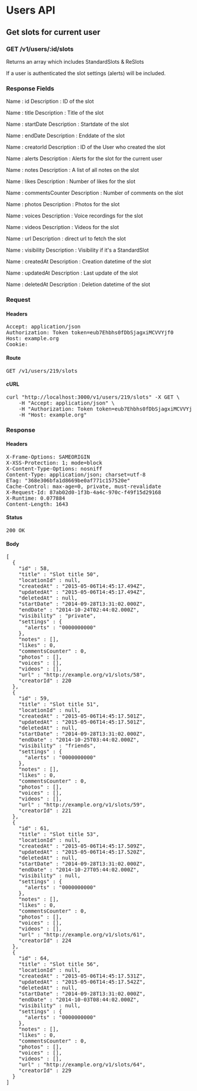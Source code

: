 # Users API

## Get slots for current user

### GET /v1/users/:id/slots

Returns an array which includes StandardSlots &amp; ReSlots

If a user is authenticated the slot settings (alerts) will be included.

### Response Fields

Name : id
Description : ID of the slot

Name : title
Description : Title of the slot

Name : startDate
Description : Startdate of the slot

Name : endDate
Description : Enddate of the slot

Name : creatorId
Description : ID of the User who created the slot

Name : alerts
Description : Alerts for the slot for the current user

Name : notes
Description : A list of all notes on the slot

Name : likes
Description : Number of likes for the slot

Name : commentsCounter
Description : Number of comments on the slot

Name : photos
Description : Photos for the slot

Name : voices
Description : Voice recordings for the slot

Name : videos
Description : Videos for the slot

Name : url
Description : direct url to fetch the slot

Name : visibility
Description : Visibility if it&#39;s a StandardSlot

Name : createdAt
Description : Creation datetime of the slot

Name : updatedAt
Description : Last update of the slot

Name : deletedAt
Description : Deletion datetime of the slot

### Request

#### Headers

<pre>Accept: application/json
Authorization: Token token=eub7Ehbhs0fDbSjagxiMCVVYjf0
Host: example.org
Cookie: </pre>

#### Route

<pre>GET /v1/users/219/slots</pre>

#### cURL

<pre class="request">curl &quot;http://localhost:3000/v1/users/219/slots&quot; -X GET \
	-H &quot;Accept: application/json&quot; \
	-H &quot;Authorization: Token token=eub7Ehbhs0fDbSjagxiMCVVYjf0&quot; \
	-H &quot;Host: example.org&quot;</pre>

### Response

#### Headers

<pre>X-Frame-Options: SAMEORIGIN
X-XSS-Protection: 1; mode=block
X-Content-Type-Options: nosniff
Content-Type: application/json; charset=utf-8
ETag: &quot;368e306bfa1d8669be0af771c157520e&quot;
Cache-Control: max-age=0, private, must-revalidate
X-Request-Id: 87ab02d0-1f3b-4a4c-970c-f49f15d29168
X-Runtime: 0.077884
Content-Length: 1643</pre>

#### Status

<pre>200 OK</pre>

#### Body

<pre>[
  {
    "id" : 58,
    "title" : "Slot title 50",
    "locationId" : null,
    "createdAt" : "2015-05-06T14:45:17.494Z",
    "updatedAt" : "2015-05-06T14:45:17.494Z",
    "deletedAt" : null,
    "startDate" : "2014-09-28T13:31:02.000Z",
    "endDate" : "2014-10-24T02:44:02.000Z",
    "visibility" : "private",
    "settings" : {
      "alerts" : "0000000000"
    },
    "notes" : [],
    "likes" : 0,
    "commentsCounter" : 0,
    "photos" : [],
    "voices" : [],
    "videos" : [],
    "url" : "http://example.org/v1/slots/58",
    "creatorId" : 220
  },
  {
    "id" : 59,
    "title" : "Slot title 51",
    "locationId" : null,
    "createdAt" : "2015-05-06T14:45:17.501Z",
    "updatedAt" : "2015-05-06T14:45:17.501Z",
    "deletedAt" : null,
    "startDate" : "2014-09-28T13:31:02.000Z",
    "endDate" : "2014-10-25T03:44:02.000Z",
    "visibility" : "friends",
    "settings" : {
      "alerts" : "0000000000"
    },
    "notes" : [],
    "likes" : 0,
    "commentsCounter" : 0,
    "photos" : [],
    "voices" : [],
    "videos" : [],
    "url" : "http://example.org/v1/slots/59",
    "creatorId" : 221
  },
  {
    "id" : 61,
    "title" : "Slot title 53",
    "locationId" : null,
    "createdAt" : "2015-05-06T14:45:17.509Z",
    "updatedAt" : "2015-05-06T14:45:17.520Z",
    "deletedAt" : null,
    "startDate" : "2014-09-28T13:31:02.000Z",
    "endDate" : "2014-10-27T05:44:02.000Z",
    "visibility" : null,
    "settings" : {
      "alerts" : "0000000000"
    },
    "notes" : [],
    "likes" : 0,
    "commentsCounter" : 0,
    "photos" : [],
    "voices" : [],
    "videos" : [],
    "url" : "http://example.org/v1/slots/61",
    "creatorId" : 224
  },
  {
    "id" : 64,
    "title" : "Slot title 56",
    "locationId" : null,
    "createdAt" : "2015-05-06T14:45:17.531Z",
    "updatedAt" : "2015-05-06T14:45:17.542Z",
    "deletedAt" : null,
    "startDate" : "2014-09-28T13:31:02.000Z",
    "endDate" : "2014-10-03T08:44:02.000Z",
    "visibility" : null,
    "settings" : {
      "alerts" : "0000000000"
    },
    "notes" : [],
    "likes" : 0,
    "commentsCounter" : 0,
    "photos" : [],
    "voices" : [],
    "videos" : [],
    "url" : "http://example.org/v1/slots/64",
    "creatorId" : 229
  }
]</pre>
